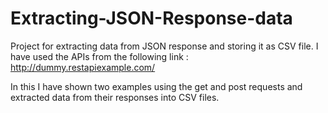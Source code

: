 # Extracting-JSON-Response-data
Project for extracting data from JSON response and storing it as CSV file. 
I have used the APIs from the following link : http://dummy.restapiexample.com/

In this I have shown two examples using the get and post requests and extracted data from their responses into CSV files. 



